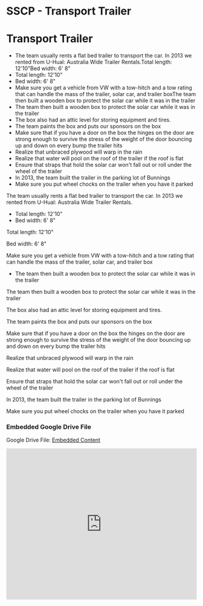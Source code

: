 # SSCP - Transport Trailer

# Transport Trailer

* The team usually rents a flat bed trailer to transport the car. In 2013 we rented from U-Hual: Australia Wide Trailer Rentals.Total length: 12'10"Bed width: 6' 8"
* Total length: 12'10"
* Bed width: 6' 8"
* Make sure you get a vehicle from VW with a tow-hitch and a tow rating that can handle the mass of the trailer, solar car, and trailer boxThe team then built a wooden box to protect the solar car while it was in the trailer
* The team then built a wooden box to protect the solar car while it was in the trailer
* The box also had an attic level for storing equipment and tires. 
* The team paints the box and puts our sponsors on the box
* Make sure that if you have a door on the box the hinges on the door are strong enough to survive the stress of the weight of the door bouncing up and down on every bump the trailer hits
* Realize that unbraced plywood will warp in the rain
* Realize that water will pool on the roof of the trailer if the roof is flat
* Ensure that straps that hold the solar car won't fall out or roll under the wheel of the trailer
* In 2013, the team built the trailer in the parking lot of Bunnings
* Make sure you put wheel chocks on the trailer when you have it parked

The team usually rents a flat bed trailer to transport the car. In 2013 we rented from U-Hual: Australia Wide Trailer Rentals.

* Total length: 12'10"
* Bed width: 6' 8"

Total length: 12'10"

Bed width: 6' 8"

Make sure you get a vehicle from VW with a tow-hitch and a tow rating that can handle the mass of the trailer, solar car, and trailer box

* The team then built a wooden box to protect the solar car while it was in the trailer

The team then built a wooden box to protect the solar car while it was in the trailer

The box also had an attic level for storing equipment and tires. 

The team paints the box and puts our sponsors on the box

Make sure that if you have a door on the box the hinges on the door are strong enough to survive the stress of the weight of the door bouncing up and down on every bump the trailer hits

Realize that unbraced plywood will warp in the rain

Realize that water will pool on the roof of the trailer if the roof is flat

Ensure that straps that hold the solar car won't fall out or roll under the wheel of the trailer

In 2013, the team built the trailer in the parking lot of Bunnings

Make sure you put wheel chocks on the trailer when you have it parked

[](https://drive.google.com/folderview?id=1lpXbdjIzyoVi8OVXnkQvGfrP_55DXdMl)

### Embedded Google Drive File

Google Drive File: [Embedded Content](https://drive.google.com/embeddedfolderview?id=1lpXbdjIzyoVi8OVXnkQvGfrP_55DXdMl#list)

<iframe width="100%" height="400" src="https://drive.google.com/embeddedfolderview?id=1lpXbdjIzyoVi8OVXnkQvGfrP_55DXdMl#list" frameborder="0"></iframe>

